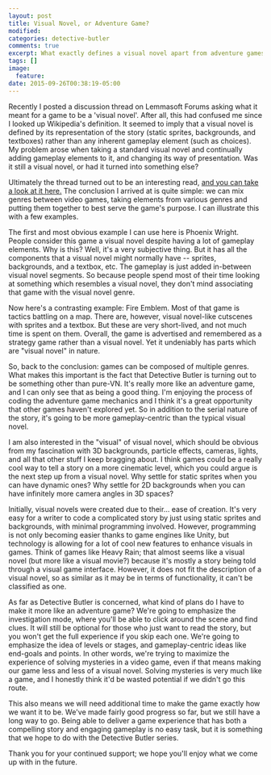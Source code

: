 ```yaml
---
layout: post
title: Visual Novel, or Adventure Game?
modified:
categories: detective-butler
comments: true
excerpt: What exactly defines a visual novel apart from adventure games?
tags: []
image:
  feature:
date: 2015-09-26T00:38:19-05:00
---
```


Recently I posted a discussion thread on Lemmasoft Forums asking what it meant for a game to be a 'visual novel'. After all, this had confused me since I looked up Wikipedia's definition. It seemed to imply that a visual novel is defined by its representation of the story (static sprites, backgrounds, and textboxes) rather than any inherent gameplay element (such as choices). My problem arose when taking a standard visual novel and continually adding gameplay elements to it, and changing its way of presentation. Was it still a visual novel, or had it turned into something else?

Ultimately the thread turned out to be an interesting read, [and you can take a look at it here.](http://lemmasoft.renai.us/forums/viewtopic.php?f=4&t=34306) The conclusion I arrived at is quite simple: we can mix genres between video games, taking elements from various genres and putting them together to best serve the game's purpose. I can illustrate this with a few examples.

The first and most obvious example I can use here is Phoenix Wright. People consider this game a visual novel despite having a lot of gameplay elements. Why is this? Well, it's a very subjective thing. But it has all the components that a visual novel might normally have -- sprites, backgrounds, and a textbox, etc. The gameplay is just added in-between visual novel segments. So because people spend most of their time looking at something which resembles a visual novel, they don't mind associating that game with the visual novel genre.

Now here's a contrasting example: Fire Emblem. Most of that game is tactics battling on a map. There are, however, visual novel-like cutscenes with sprites and a textbox. But these are very short-lived, and not much time is spent on them. Overall, the game is advertised and remembered as a strategy game rather than a visual novel. Yet it undeniably has parts which are "visual novel" in nature.

So, back to the conclusion: games can be composed of multiple genres. What makes this important is the fact that Detective Butler is turning out to be something other than pure-VN. It's really more like an adventure game, and I can only see that as being a good thing. I'm enjoying the process of coding the adventure game mechanics and I think it's a great opportunity that other games haven't explored yet. So in addition to the serial nature of the story, it's going to be more gameplay-centric than the typical visual novel.

I am also interested in the "visual" of visual novel, which should be obvious from my fascination with 3D backgrounds, particle effects, cameras, lights, and all that other stuff I keep bragging about. I think games could be a really cool way to tell a story on a more cinematic level, which you could argue is the next step up from a visual novel. Why settle for static sprites when you can have dynamic ones? Why settle for 2D backgrounds when you can have infinitely more camera angles in 3D spaces?

Initially, visual novels were created due to their... ease of creation. It's very easy for a writer to code a complicated story by just using static sprites and backgrounds, with minimal programming involved. However, programming is not only becoming easier thanks to game engines like Unity, but technology is allowing for a lot of cool new features to enhance visuals in games. Think of games like Heavy Rain; that almost seems like a visual novel (but more like a visual movie?) because it's mostly a story being told through a visual game interface. However, it does not fit the description of a visual novel, so as similar as it may be in terms of functionality, it can't be classified as one.

As far as Detective Butler is concerned, what kind of plans do I have to make it more like an adventure game? We're going to emphasize the investigation mode, where you'll be able to click around the scene and find clues. It will still be optional for those who just want to read the story, but you won't get the full experience if you skip each one. We're going to emphasize the idea of levels or stages, and gameplay-centric ideas like end-goals and points. In other words, we're trying to maximize the experience of solving mysteries in a video game, even if that means making our game less and less of a visual novel. Solving mysteries is very much like a game, and I honestly think it'd be wasted potential if we didn't go this route.

This also means we will need additional time to make the game exactly how we want it to be. We've made fairly good progress so far, but we still have a long way to go. Being able to deliver a game experience that has both a compelling story and engaging gameplay is no easy task, but it is something that we hope to do with the Detective Butler series.

Thank you for your continued support; we hope you'll enjoy what we come up with in the future.
